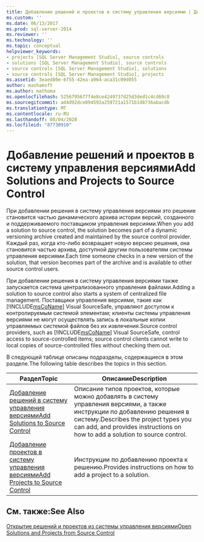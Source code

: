 ```yaml
---
title: Добавление решений и проектов в систему управления версиями | Документация Майкрософт
ms.custom: ''
ms.date: 06/13/2017
ms.prod: sql-server-2014
ms.reviewer: ''
ms.technology: ''
ms.topic: conceptual
helpviewer_keywords:
- projects [SQL Server Management Studio], source controls
- solutions [SQL Server Management Studio], source controls
- source controls [SQL Server Management Studio], solutions
- source controls [SQL Server Management Studio], projects
ms.assetid: 3eaed80e-6f55-42ea-a964-aca31c09d055
author: mashamsft
ms.author: mathoma
ms.openlocfilehash: 5256795677f4e8ce4249737d25d3ded1c4cd69c8
ms.sourcegitcommit: ad4d92dce894592a259721a1571b1d8736abacdb
ms.translationtype: MT
ms.contentlocale: ru-RU
ms.lasthandoff: 08/04/2020
ms.locfileid: "87730910"
---
```

# <a name="add-solutions-and-projects-to-source-control"></a><span data-ttu-id="259dd-102">Добавление решений и проектов в систему управления версиями</span><span class="sxs-lookup"><span data-stu-id="259dd-102">Add Solutions and Projects to Source Control</span></span>
  <span data-ttu-id="259dd-103">При добавлении решения в систему управления версиями это решение становится частью динамического архива истории версий, созданного и поддерживаемого поставщиком управления версиями.</span><span class="sxs-lookup"><span data-stu-id="259dd-103">When you add a solution to source control, the solution becomes part of a dynamic versioning archive created and maintained by the source control provider.</span></span> <span data-ttu-id="259dd-104">Каждый раз, когда кто-либо возвращает новую версию решения, она становится частью архива, доступной другим пользователям системы управления версиями.</span><span class="sxs-lookup"><span data-stu-id="259dd-104">Each time someone checks in a new version of the solution, that version becomes part of the archive and is available to other source control users.</span></span>  
  
 <span data-ttu-id="259dd-105">При добавлении решения в систему управления версиями также запускается система централизованного управления файлами.</span><span class="sxs-lookup"><span data-stu-id="259dd-105">Adding a solution to source control also starts a system of centralized file management.</span></span> <span data-ttu-id="259dd-106">Поставщики управления версиями, такие как [!INCLUDE[msCoName](../includes/msconame-md.md)] Visual SourceSafe, управляют доступом к контролируемым системой элементам; клиенты системы управления версиями не могут осуществлять запись в локальные копии управляемых системой файлов без их извлечения.</span><span class="sxs-lookup"><span data-stu-id="259dd-106">Source control providers, such as [!INCLUDE[msCoName](../includes/msconame-md.md)] Visual SourceSafe, control access to source-controlled items; source control clients cannot write to local copies of source-controlled files without checking them out.</span></span>  
  
 <span data-ttu-id="259dd-107">В следующей таблице описаны подразделы, содержащиеся в этом разделе.</span><span class="sxs-lookup"><span data-stu-id="259dd-107">The following table describes the topics in this section.</span></span>  
  
|<span data-ttu-id="259dd-108">Раздел</span><span class="sxs-lookup"><span data-stu-id="259dd-108">Topic</span></span>|<span data-ttu-id="259dd-109">Описание</span><span class="sxs-lookup"><span data-stu-id="259dd-109">Description</span></span>|  
|-----------|-----------------|  
|[<span data-ttu-id="259dd-110">Добавление решений в систему управления версиями</span><span class="sxs-lookup"><span data-stu-id="259dd-110">Add Solutions to Source Control</span></span>](../../2014/database-engine/add-solutions-to-source-control.md)|<span data-ttu-id="259dd-111">Описание типов проектов, которые можно добавлять в систему управления версиями, а также инструкции по добавлению решения в систему.</span><span class="sxs-lookup"><span data-stu-id="259dd-111">Describes the project types you can add, and provides instructions on how to add a solution to source control.</span></span>|  
|[<span data-ttu-id="259dd-112">Добавление проектов в систему управления версиями</span><span class="sxs-lookup"><span data-stu-id="259dd-112">Add Projects to Source Control</span></span>](../../2014/database-engine/add-projects-to-source-control.md)|<span data-ttu-id="259dd-113">Инструкции по добавлению проекта к решению.</span><span class="sxs-lookup"><span data-stu-id="259dd-113">Provides instructions on how to add a project to a solution.</span></span>|  
  
## <a name="see-also"></a><span data-ttu-id="259dd-114">См. также:</span><span class="sxs-lookup"><span data-stu-id="259dd-114">See Also</span></span>  
 [<span data-ttu-id="259dd-115">Открытие решений и проектов из системы управления версиями</span><span class="sxs-lookup"><span data-stu-id="259dd-115">Open Solutions and Projects from Source Control</span></span>](../../2014/database-engine/open-solutions-and-projects-from-source-control.md)  
  
  
